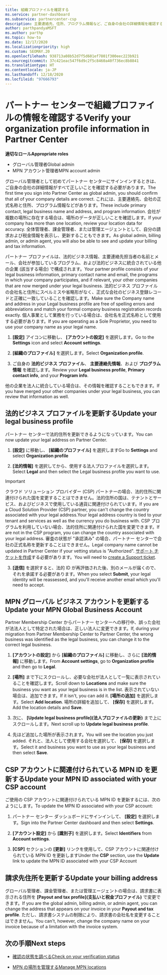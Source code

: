 ```yaml
---
title: 組織プロファイルを確認する
ms.service: partner-dashboard
ms.subservice: partnercenter-csp
description: 主要連絡先、住所、プログラム情報など、ご自身の会社の詳細情報を確認する方法について説明します。 また、法的住所や請求先住所を更新することもできます。
author: parthpandyaMSFT
ms.author: parthp
ms.topic: how-to
ms.date: 12/17/2020
ms.localizationpriority: high
ms.custom: SEOMAY.20
ms.openlocfilehash: 938713a08b52d7f5d601ef7801f300eec223b921
ms.sourcegitcommit: 37c421eac547f6d9c2f5c8460a40f736ec8b8841
ms.translationtype: HT
ms.contentlocale: ja-JP
ms.lasthandoff: 12/18/2020
ms.locfileid: "97666793"
---
```

# <a name="verify-your-organization-profile-information-in-partner-center"></a><span data-ttu-id="2dde9-104">パートナー センターで組織プロファイルの情報を確認する</span><span class="sxs-lookup"><span data-stu-id="2dde9-104">Verify your organization profile information in Partner Center</span></span>

<span data-ttu-id="2dde9-105">**適切なロール**</span><span class="sxs-lookup"><span data-stu-id="2dde9-105">**Appropriate roles**</span></span>

- <span data-ttu-id="2dde9-106">グローバル管理者</span><span class="sxs-lookup"><span data-stu-id="2dde9-106">Global admin</span></span>
- <span data-ttu-id="2dde9-107">MPN アカウント管理者</span><span class="sxs-lookup"><span data-stu-id="2dde9-107">MPN account admin</span></span>

<span data-ttu-id="2dde9-108">グローバル管理者として初めてパートナー センターにサインインするときは、ご自身の会社の詳細情報がすべて正しいことを確認する必要があります。</span><span class="sxs-lookup"><span data-stu-id="2dde9-108">The first time you sign into Partner Center as global admin, you should confirm that all of your company details are correct.</span></span> <span data-ttu-id="2dde9-109">これには、主要連絡先、会社の正式名称と住所、プログラム情報などがあります。</span><span class="sxs-lookup"><span data-stu-id="2dde9-109">These include primary contact, legal business name and address, and program information.</span></span> <span data-ttu-id="2dde9-110">会社が複数の場所に存在する場合は、場所のデータが正しいことを確認します。</span><span class="sxs-lookup"><span data-stu-id="2dde9-110">If your company has more than one location, review your location data for accuracy.</span></span> <span data-ttu-id="2dde9-111">全体管理者、課金管理者、または管理エージェントとして、自分の請求および税金情報を表示し、更新することもできます。</span><span class="sxs-lookup"><span data-stu-id="2dde9-111">As global admin, billing admin, or admin agent, you will also be able to see and update your billing and tax information.</span></span>

<span data-ttu-id="2dde9-112">パートナー プロファイルは、法的ビジネス情報、主要連絡先担当者の名前とメール、会社が参加しているプログラム、および法的ビジネスに統合されている他の企業 (該当する場合) で構成されます。</span><span class="sxs-lookup"><span data-stu-id="2dde9-112">Your partner profile consists of your legal business information, primary contact name and email, the programs in which your company participates, and if relevant, your other companies that are now merged under your legal business.</span></span> <span data-ttu-id="2dde9-113">法的ビジネス プロファイルの会社名と住所にスペルミスや省略形がなく、正式な会社のビジネス登録レコードと正確に一致していることを確認します。</span><span class="sxs-lookup"><span data-stu-id="2dde9-113">Make sure the Company name and address in your Legal business profile are free of spelling errors and abbreviations and match your formal company business registration records exactly.</span></span> <span data-ttu-id="2dde9-114">個人事業として業務を行っている場合は、会社名を正式名称として使用する必要があります。</span><span class="sxs-lookup"><span data-stu-id="2dde9-114">If you are operating as a Sole Proprietor, you need to use your company name as your legal name.</span></span>

1. <span data-ttu-id="2dde9-115">**[設定]** アイコンに移動し、 **[アカウントの設定]** を選択します。</span><span class="sxs-lookup"><span data-stu-id="2dde9-115">Go to the **Settings** icon and select **Account settings**.</span></span>
 
1. <span data-ttu-id="2dde9-116">**[組織のプロファイル]** を選択します。</span><span class="sxs-lookup"><span data-stu-id="2dde9-116">Select **Organization profile**.</span></span> 

2. <span data-ttu-id="2dde9-117">ご自身の **法的ビジネス プロファイル**、 **主要連絡先情報**、および **プログラム情報** を確認します。</span><span class="sxs-lookup"><span data-stu-id="2dde9-117">Review your **Legal business profile**, **Primary contact info**, and your **Program info**.</span></span>

<span data-ttu-id="2dde9-118">他の企業を法人に統合している場合は、その情報を確認することもできます。</span><span class="sxs-lookup"><span data-stu-id="2dde9-118">If you have merged your other companies under your legal business, you can review that information as well.</span></span> 

## <a name="update-your-legal-business-profile"></a><span data-ttu-id="2dde9-119">法的ビジネス プロファイルを更新する</span><span class="sxs-lookup"><span data-stu-id="2dde9-119">Update your legal business profile</span></span>

<span data-ttu-id="2dde9-120">パートナー センターで法的住所を更新できるようになっています。</span><span class="sxs-lookup"><span data-stu-id="2dde9-120">You can now update your legal address on Partner Center.</span></span>

1. <span data-ttu-id="2dde9-121">**[設定]** に移動し、 **[組織のプロファイル]** を選択します</span><span class="sxs-lookup"><span data-stu-id="2dde9-121">Go to **Settings** and select **Organization profile**</span></span>


2. <span data-ttu-id="2dde9-122">**[法的情報]** を選択してから、使用する法人プロファイルを選択します。</span><span class="sxs-lookup"><span data-stu-id="2dde9-122">Select **Legal**  and then select the Legal business profile you want to use.</span></span>

>[!Important]
><span data-ttu-id="2dde9-123">クラウド ソリューション プロバイダー (CSP) パートナーの場合、法的住所に関連付けられた国を変更することはできません。法的住所の国は、テナントとサービス、およびビジネスで使用している通貨に関連付けられています。</span><span class="sxs-lookup"><span data-stu-id="2dde9-123">If you are a Cloud Solution Provider (CSP) partner, you can't change the country associated with your legal address.Your legal address country is tied to your tenant and services as well as the currency you do business with.</span></span> <span data-ttu-id="2dde9-124">CSP プログラムを利用していない場合、法的住所に関連付けられた国を変更できます。</span><span class="sxs-lookup"><span data-stu-id="2dde9-124">If are not in the CSP program, you can change the country associated with your legal address.</span></span> <span data-ttu-id="2dde9-125">審査の状態が "承認済み" の場合、パートナー センターで会社の正式名称を更新することはできません。</span><span class="sxs-lookup"><span data-stu-id="2dde9-125">Legal company name cannot be updated in Partner Center if your vetting status is "Authorized".</span></span> <span data-ttu-id="2dde9-126">[サポート チケットを作成](https://partner.microsoft.com/dashboard/support/csp/servicerequests/create?stage=2&topicid=eb74583c-61b3-2124-bffc-00920e0ae772)する必要があります。</span><span class="sxs-lookup"><span data-stu-id="2dde9-126">You will need to [create a Support ticket](https://partner.microsoft.com/dashboard/support/csp/servicerequests/create?stage=2&topicid=eb74583c-61b3-2124-bffc-00920e0ae772).</span></span>

3. <span data-ttu-id="2dde9-127">**[送信]** を選択すると、法的 ID が再評価された後、別のメールが届くので、それを承諾する必要があります。</span><span class="sxs-lookup"><span data-stu-id="2dde9-127">When you select **Submit**, your legal identity will be reassessed, and you'll receive another email which you'll need to accept.</span></span>

## <a name="update-your-mpn-global-business-account"></a><span data-ttu-id="2dde9-128">MPN グローバル ビジネス アカウントを更新する</span><span class="sxs-lookup"><span data-stu-id="2dde9-128">Update your MPN Global Business Account</span></span>

<span data-ttu-id="2dde9-129">Partner Membership Center からパートナー センターへの移行中、誤った会社が法法人として特定された場合は、正しい法人に変更できます。</span><span class="sxs-lookup"><span data-stu-id="2dde9-129">If, during your migration from Partner Membership Center to Partner Center, the wrong business was identified as the legal business, you can change it to the correct legal business.</span></span>

1. <span data-ttu-id="2dde9-130">**[アカウントの設定]** から **[組織のプロファイル]** に移動し、さらに **[法的情報]** に移動します。</span><span class="sxs-lookup"><span data-stu-id="2dde9-130">From **Account settings**, go to **Organization profile** and then go to **Legal**.</span></span>

1.  <span data-ttu-id="2dde9-131">**[場所]** まで下にスクロールし、必要な会社が法人として一覧に表示されていることを確認します。</span><span class="sxs-lookup"><span data-stu-id="2dde9-131">Scroll down to **Locations** and make sure the business you want as your legal business is in the list.</span></span> <span data-ttu-id="2dde9-132">表示されていない場合は、追加できます。</span><span class="sxs-lookup"><span data-stu-id="2dde9-132">If it isn't, you can add it.</span></span> <span data-ttu-id="2dde9-133">**[場所の追加]** を選択します。</span><span class="sxs-lookup"><span data-stu-id="2dde9-133">Select **Add location**.</span></span> <span data-ttu-id="2dde9-134">場所の詳細を追加して、 **[保存]** を選択します。</span><span class="sxs-lookup"><span data-stu-id="2dde9-134">Add the location details and **Save**.</span></span>

2. <span data-ttu-id="2dde9-135">次に、 **[Update legal business profile]\(法人プロファイルの更新\)** まで上にスクロールします。</span><span class="sxs-lookup"><span data-stu-id="2dde9-135">Next scroll up to **Update legal business profile**.</span></span>

3. <span data-ttu-id="2dde9-136">先ほど追加した場所が表示されます。</span><span class="sxs-lookup"><span data-stu-id="2dde9-136">You will see the location you just added.</span></span> <span data-ttu-id="2dde9-137">それと、法人として使用する会社を選択して、 **[保存]** を選択します。</span><span class="sxs-lookup"><span data-stu-id="2dde9-137">Select it and business you want to use as your legal business and then select **Save**.</span></span>

## <a name="update-your-mpn-id-associated-with-your-csp-account"></a><span data-ttu-id="2dde9-138">CSP アカウントに関連付けられている MPN ID を更新する</span><span class="sxs-lookup"><span data-stu-id="2dde9-138">Update your MPN ID associated with your CSP account</span></span>

<span data-ttu-id="2dde9-139">ご使用の CSP アカウントに関連付けられている MPN ID を更新するには、次のようにします。</span><span class="sxs-lookup"><span data-stu-id="2dde9-139">To update the MPN ID associated with your CSP account:</span></span>

1. <span data-ttu-id="2dde9-140">パートナー センター ダッシュボードにサインインして、 **[設定]** を選択します。</span><span class="sxs-lookup"><span data-stu-id="2dde9-140">Sign into the Partner Center dashboard and then select **Settings**.</span></span>
 
1. <span data-ttu-id="2dde9-141">**[アカウント設定]** から **[識別子]** を選択します。</span><span class="sxs-lookup"><span data-stu-id="2dde9-141">Select **Identifiers** from **Account settings**.</span></span>

1. <span data-ttu-id="2dde9-142">**[CSP]** セクションの **[更新]** リンクを使用して、CSP アカウントに関連付けられている MPN ID を更新します</span><span class="sxs-lookup"><span data-stu-id="2dde9-142">Under the **CSP** section, use the **Update** link to update the MPN ID associated with your CSP Account</span></span> 


## <a name="update-your-billing-address"></a><span data-ttu-id="2dde9-143">請求先住所を更新する</span><span class="sxs-lookup"><span data-stu-id="2dde9-143">Update your billing address</span></span>

<span data-ttu-id="2dde9-144">グローバル管理者、課金管理者、または管理エージェントの場合は、請求書に表示される住所を **[Payout and tax profile]\(支払いと税金プロファイル\)** で変更できます。</span><span class="sxs-lookup"><span data-stu-id="2dde9-144">If you are the global admin, billing admin, or admin agent, you can change the address that appears on your invoice in your **Payout and tax profile**.</span></span> <span data-ttu-id="2dde9-145">ただし、請求書システムの制限により、請求書の会社名を変更することはできません。</span><span class="sxs-lookup"><span data-stu-id="2dde9-145">You can't, however, change the company name on your invoice because of a limitation with the invoice system.</span></span>

## <a name="next-steps"></a><span data-ttu-id="2dde9-146">次の手順</span><span class="sxs-lookup"><span data-stu-id="2dde9-146">Next steps</span></span>


- [<span data-ttu-id="2dde9-147">確認の状態を調べる</span><span class="sxs-lookup"><span data-stu-id="2dde9-147">Check on your verification status</span></span>](verification-responses.md)
 
- [<span data-ttu-id="2dde9-148">MPN の場所を管理する</span><span class="sxs-lookup"><span data-stu-id="2dde9-148">Manage MPN locations</span></span>](manage-locations.md)



